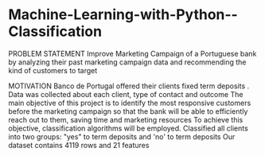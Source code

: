 # Machine-Learning-with-Python--Classification
PROBLEM STATEMENT
Improve Marketing Campaign of a Portuguese bank by analyzing their past marketing campaign data and recommending the kind of customers to target

MOTIVATION
Banco de Portugal offered their clients fixed term deposits . Data was collected about each client, type of contact and outcome
The main objective of this project is to identify the most responsive customers before the marketing campaign so that the bank will be able to efficiently reach out to them, saving time and marketing resources
To achieve this objective, classification algorithms will be employed.
Classified all clients into two groups: "yes" to term deposits and 'no' to term deposits
Our dataset contains 4119 rows and 21 features
